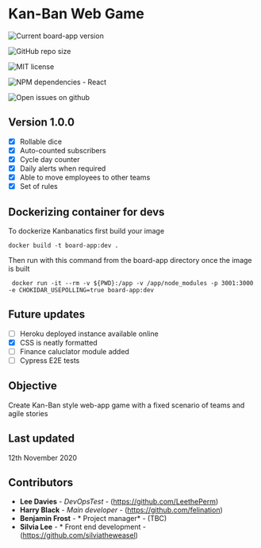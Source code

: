 # Kan-Ban Web Game


<!-- badges -->
![Current board-app version](https://img.shields.io/badge/current%20version-1.0.0-blue)

![GitHub repo size](https://img.shields.io/github/repo-size/leetheperm/Q3Hackathon-kanBan)

![MIT license](https://img.shields.io/badge/license-MIT-lightgrey)

![NPM dependencies - React](https://img.shields.io/npm/v/react?label=react)

![Open issues on github](https://img.shields.io/github/issues/leetheperm/q3hackathon-kanban)

## Version 1.0.0

- [x] Rollable dice
- [x] Auto-counted subscribers
- [x] Cycle day counter
- [x] Daily alerts when required
- [x] Able to move employees to other teams
- [x] Set of rules

## Dockerizing container for devs

To dockerize Kanbanatics first build your image
```
docker build -t board-app:dev .
```

Then run with this command from the board-app directory once the image is built

```
 docker run -it --rm -v ${PWD}:/app -v /app/node_modules -p 3001:3000 -e CHOKIDAR_USEPOLLING=true board-app:dev
```
## Future updates

- [ ] Heroku deployed instance available online
- [x] CSS is neatly formatted
- [ ] Finance caluclator module added
- [ ] Cypress E2E tests

## Objective

Create Kan-Ban style web-app game with a fixed scenario of teams and agile stories

## Last updated

12th November 2020

## Contributors

* **Lee Davies** - *DevOpsTest* - (https://github.com/LeethePerm)
* **Harry Black** - *Main developer* - (https://github.com/felination)
* **Benjamin Frost** - * Project manager* - (TBC)
* **Silvia Lee** - * Front end development - (https://github.com/silviatheweasel)


